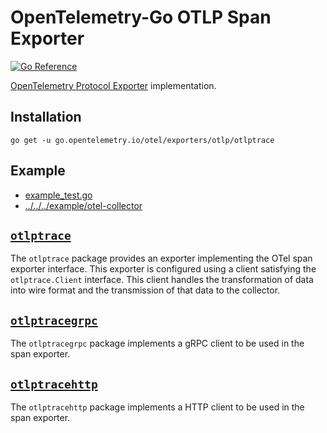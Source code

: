 # OpenTelemetry-Go OTLP Span Exporter

[![Go Reference](https://pkg.go.dev/badge/go.opentelemetry.io/otel/exporters/otlp/otlptrace.svg)](https://pkg.go.dev/go.opentelemetry.io/otel/exporters/otlp/otlptrace)

[OpenTelemetry Protocol Exporter](https://github.com/open-telemetry/opentelemetry-specification/blob/v1.5.0/specification/protocol/exporter.md) implementation.

## Installation

```
go get -u go.opentelemetry.io/otel/exporters/otlp/otlptrace
```

## Example

- [example_test.go](example_test.go)
- [../../../example/otel-collector](../../../example/otel-collector)


## [`otlptrace`](https://pkg.go.dev/go.opentelemetry.io/otel/exporters/otlp/otlptrace)

The `otlptrace` package provides an exporter implementing the OTel span exporter interface.
This exporter is configured using a client satisfying the `otlptrace.Client` interface.
This client handles the transformation of data into wire format and the transmission of that data to the collector.

## [`otlptracegrpc`](https://pkg.go.dev/go.opentelemetry.io/otel/exporters/otlp/otlptrace/otlptracegrpc)

The `otlptracegrpc` package implements a gRPC client to be used in the span exporter.

##  [`otlptracehttp`](https://pkg.go.dev/go.opentelemetry.io/otel/exporters/otlp/otlptrace/otlptracehttp)

The `otlptracehttp` package implements a HTTP client to be used in the span exporter.
